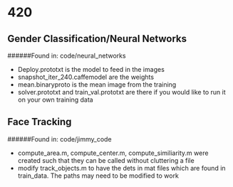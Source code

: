 # 420

## Gender Classification/Neural Networks
######Found in: code/neural_networks
- Deploy.prototxt is the model to feed in the images
- snapshot_iter_240.caffemodel are the weights
- mean.binaryproto is the mean image from the training
- solver.prototxt and train_val.prototxt are there if you would like to run it on your own training data

## Face Tracking
######Found in: code/jimmy_code
- compute_area.m, compute_center.m, compute_similiarity.m were created such that they can be called without cluttering a file
- modify track_objects.m to have the dets in mat files which are found in train_data. The paths may need to be modified to work
